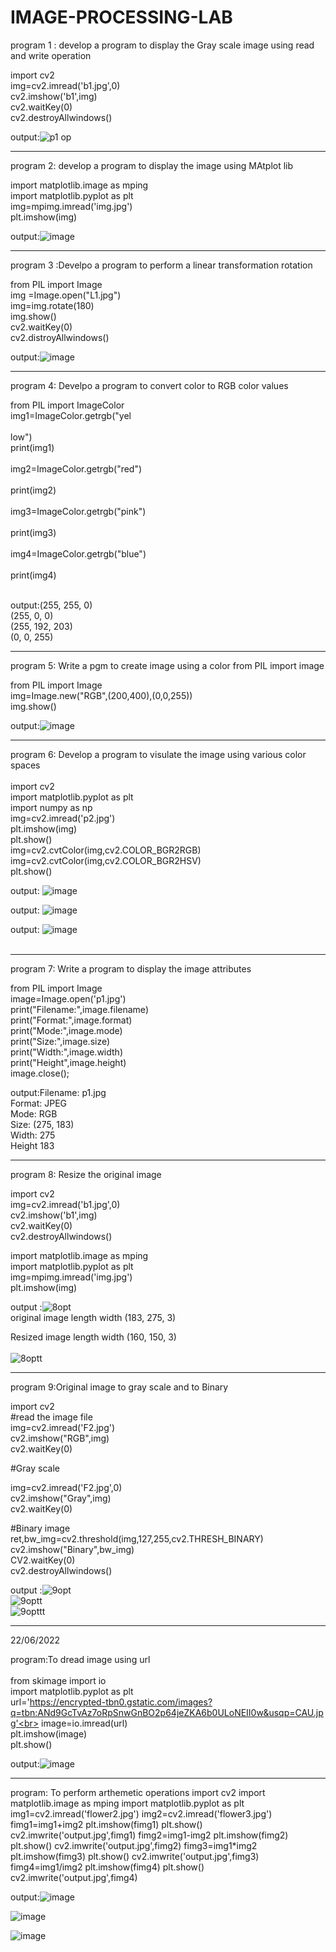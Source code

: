 # IMAGE-PROCESSING-LAB


program 1 : develop a program to display the Gray scale image using read and write  operation

import cv2<br>
img=cv2.imread('b1.jpg',0)<br>
cv2.imshow('b1',img)<br>
cv2.waitKey(0)<br>
cv2.destroyAllwindows()<br>

output:![p1 op](https://user-images.githubusercontent.com/99865210/173809761-c66e0bbd-5701-451a-8a3d-5b32f00b0b17.png)
******************************************************************************************************************************************************************


program  2: develop a program to display the image using MAtplot lib<br>

import matplotlib.image as mping<br>
import matplotlib.pyplot as plt<br>
img=mpimg.imread('img.jpg')<br>
plt.imshow(img)<br>

output:![image](https://user-images.githubusercontent.com/99865210/173810407-90c87e31-b982-447f-a650-7f18da4ece6c.png)<br>
********************************************************************************************************************************************************************
program 3 :Develpo a program to perform a linear transformation rotation<br>

from PIL import Image<br>
img =Image.open("L1.jpg")<br>
img=img.rotate(180)<br>
img.show()<br>
cv2.waitKey(0)<br>
cv2.distroyAllwindows()<br>

output:![image](https://user-images.githubusercontent.com/99865210/173816106-1bd26923-b5e7-4f13-86d6-0f058d75ccbb.png)<br>


**********************************************************************************************************************************************************************
program 4: Develpo a program to convert color to RGB color values<br>

from PIL import ImageColor<br>
img1=ImageColor.getrgb("yel<br><br>low")<br>
print(img1)<br><br>
img2=ImageColor.getrgb("red")<br><br>
print(img2)<br><br>
img3=ImageColor.getrgb("pink")<br><br>
print(img3)<br><br>
img4=ImageColor.getrgb("blue")<br><br>
print(img4)<br><br>

output:(255, 255, 0)<br>
(255, 0, 0)<br>
(255, 192, 203)<br>
(0, 0, 255)<br>
***********************************************************************************************************************************************************************
program 5:  Write a pgm to create image using a color from PIL import image<br>

from PIL import Image<br>
img=Image.new("RGB",(200,400),(0,0,255))<br>
img.show()<br>

output:![image](https://user-images.githubusercontent.com/99865210/173816410-cb6c56e3-bcdc-4071-a367-0630c472420f.png)<br>


***********************************************************************************************************************************************************************
program 6:  Develop a program to visulate the image using various color spaces<br>
<br>
import cv2<br>
import matplotlib.pyplot as plt<br>
import numpy as np<br>
img=cv2.imread('p2.jpg')<br>
plt.imshow(img)<br>
plt.show()<br>
img=cv2.cvtColor(img,cv2.COLOR_BGR2RGB)<br>
img=cv2.cvtColor(img,cv2.COLOR_BGR2HSV)<br>
plt.show()<br>

output: ![image](https://user-images.githubusercontent.com/99865210/173813702-ca6d3deb-ab58-46c6-8c68-d7f03b330870.png)<br>

output:  ![image](https://user-images.githubusercontent.com/99865210/173816669-5892b36c-39c6-41b3-9348-20722de0186d.png)<br>

output:    ![image](https://user-images.githubusercontent.com/99865210/173816796-8dff3cb1-7126-4eab-bebf-ce0ec3d3d292.png)<br><br>

***********************************************************************************************************************************************************************
program 7: Write  a program to display the image attributes <br>

from PIL import Image<br>
image=Image.open('p1.jpg')<br>
print("Filename:",image.filename)<br>
print("Format:",image.format)<br>
print("Mode:",image.mode)<br>
print("Size:",image.size)<br>
print("Width:",image.width)<br>
print("Height",image.height)<br>
image.close();<br>

output:Filename: p1.jpg<br>
Format: JPEG<br>
Mode: RGB<br>
Size: (275, 183)<br>
Width: 275<br>
Height 183<br>

*******************************************************************************************************************************************************************
program 8: Resize the original image<br>

import cv2<br>
img=cv2.imread('b1.jpg',0)<br>
cv2.imshow('b1',img)<br>
cv2.waitKey(0)<br>
cv2.destroyAllwindows()<br>

import matplotlib.image as mping<br>
import matplotlib.pyplot as plt<br>
img=mpimg.imread('img.jpg')<br>
plt.imshow(img)<br>


output :![8opt](https://user-images.githubusercontent.com/99865210/174047093-19c7a0a6-e5f7-4602-9844-ba870bc4fd68.png)<br>
original image length width (183, 275, 3)<br>

Resized image length width (160, 150, 3)<br>
<br>    ![8optt](https://user-images.githubusercontent.com/99865210/174047351-09465a4c-0408-438d-af55-d783426eab8b.png)<br>
 
 ******************************************************************************************************************************************************************
 
 
 program 9:Original image to gray scale  and to Binary<br>
 
import cv2<br>
#read the image file<br>
img=cv2.imread('F2.jpg')<br>
cv2.imshow("RGB",img)<br>
cv2.waitKey(0)<br>

#Gray scale<br>

img=cv2.imread('F2.jpg',0)<br>
cv2.imshow("Gray",img)<br>
cv2.waitKey(0)<br>

#Binary image<br>
ret,bw_img=cv2.threshold(img,127,255,cv2.THRESH_BINARY)<br>
cv2.imshow("Binary",bw_img)<br>
CV2.waitKey(0)<br>
cv2.destroyAllwindows()<br>

output :![9opt](https://user-images.githubusercontent.com/99865210/174051559-50dec92f-cf41-474c-8d75-b0379d62b815.png)<br>
          ![9optt](https://user-images.githubusercontent.com/99865210/174051596-0a1e79a1-e1f7-4f85-8318-6202f2ccab6c.png)<br>
            ![9opttt](https://user-images.githubusercontent.com/99865210/174051691-9bbc480d-63a4-4891-a9ff-19109c4fed69.png)<br>

 
 *****************************************************************************************************************************************************************
 22/06/2022<br>
 
 program:To dread image using url<br><br>
        from skimage import io<br>
import matplotlib.pyplot as plt<br>
url='https://encrypted-tbn0.gstatic.com/images?q=tbn:ANd9GcTvAz7oRpSnwGnBO2p64jeZKA6b0ULoNEII0w&usqp=CAU.jpg'<br>
image=io.imread(url)<br>
plt.imshow(image)<br>
plt.show()<br>

output:![image](https://user-images.githubusercontent.com/99865210/175022163-97989496-a44d-47bc-9625-7d4becaf0a29.png)<br>

*****************************************
program: To perform arthemetic operations
import cv2
import matplotlib.image as mping
import matplotlib.pyplot as plt
img1=cv2.imread('flower2.jpg')
img2=cv2.imread('flower3.jpg')
fimg1=img1+img2
plt.imshow(fimg1)
plt.show()
cv2.imwrite('output.jpg',fimg1)
fimg2=img1-img2
plt.imshow(fimg2)
plt.show()
cv2.imwrite('output.jpg',fimg2)
fimg3=img1*img2
plt.imshow(fimg3)
plt.show()
cv2.imwrite('output.jpg',fimg3)
fimg4=img1/img2
plt.imshow(fimg4)
plt.show()
cv2.imwrite('output.jpg',fimg4)

output:![image](https://user-images.githubusercontent.com/99865210/175286745-cd75e48b-e145-46ee-95e8-45da54aaf083.png)

![image](https://user-images.githubusercontent.com/99865210/175287145-050e7629-d28d-4122-8487-71351e1c024c.png)

![image](https://user-images.githubusercontent.com/99865210/175287258-1721da91-bf87-4048-8144-879f34e2e9d7.png)




















